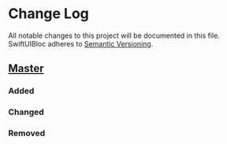 # Change Log
All notable changes to this project will be documented in this file.
SwiftUIBloc adheres to [Semantic Versioning](http://semver.org/).

## [Master](https://github.com/mehdok/SwiftUIBloc)
### Added

### Changed

### Removed
